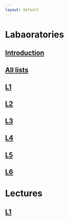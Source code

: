 ```yaml
---
layout: default
---
```



# Labaoratories
## [Introduction](/introduction.html)
## [All lists](https://github.com/Large-scale-data-processing/task-lists-2018)
## [L1](https://github.com/Large-scale-data-processing/task-lists-2018/blob/master/l1.md)
## [L2](https://github.com/Large-scale-data-processing/task-lists-2018/blob/master/l2.md)
## [L3](https://github.com/Large-scale-data-processing/task-lists-2018/blob/master/l3.md)
## [L4](https://github.com/Large-scale-data-processing/task-lists-2018/blob/master/l4.md)
## [L5](https://github.com/Large-scale-data-processing/task-lists-2018/blob/master/l5.md)
## [L6](https://github.com/Large-scale-data-processing/task-lists-2018/blob/master/l6.md)

# Lectures
## [L1](/static/lectures/l1.pdf)